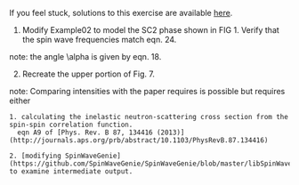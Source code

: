 If you feel stuck, solutions to this exercise are available [here](solution).

1. Modify Example02 to model the SC2 phase shown in FIG 1. Verify that the spin wave frequencies match eqn. 24.

  note: the angle \alpha is given by eqn. 18. 

2. Recreate the upper portion of Fig. 7.

  note: Comparing intensities with the paper requires is possible but requires either
  
    1. calculating the inelastic neutron-scattering cross section from the spin-spin correlation function.
      eqn A9 of [Phys. Rev. B 87, 134416 (2013)](http://journals.aps.org/prb/abstract/10.1103/PhysRevB.87.134416)
   
    2. [modifying SpinWaveGenie](https://github.com/SpinWaveGenie/SpinWaveGenie/blob/master/libSpinWaveGenie/src/Genie/SpinWave.cpp#L290) to examine intermediate output.
